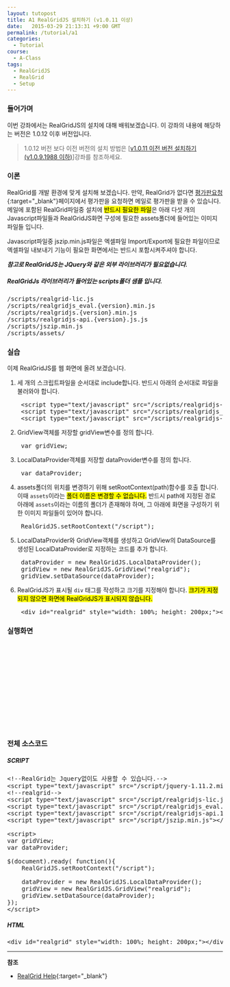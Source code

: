 ```yaml
---
layout: tutopost
title: A1 RealGridJS 설치하기 (v1.0.11 이상)
date:   2015-03-29 21:13:31 +9:00 GMT
permalink: /tutorial/a1
categories:
  - Tutorial
course:
  - A-Class
tags: 
  - RealGridJS
  - RealGrid
  - Setup
---
```


<script type="text/javascript" src="/script/realgridjs-lic.js"></script>
<script type="text/javascript" src="/script/realgridjs_eval.1.0.12.min.js"></script>
<script type="text/javascript" src="/script/realgridjs-api.1.0.12.js"></script>

<script>
var gridView;
var dataProvider;

$(document).ready( function(){
    RealGridJS.setTrace(false);
    RealGridJS.setRootContext("/script");
    
    dataProvider = new RealGridJS.LocalDataProvider();
    gridView = new RealGridJS.GridView("realgrid");
    gridView.setDataSource(dataProvider);    
});   
</script>

### 들어가며

이번 강좌에서는 RealGridJS의 설치에 대해 배워보겠습니다. 이 강좌의 내용에 해당하는 버전은 1.0.12 이후 버전입니다.

> 1.0.12 버전 보다 이전 버전의 설치 방법은 \[[v1.0.11 이전 버전 설치하기 (v1.0.9.1988 이하)](/tutorial/a1-2)\]강좌를 참조하세요.

### 이론

RealGrid를 개발 환경에 맞게 설치해 보겠습니다. 만약, RealGrid가 없다면 [평가판요청](http://www.realgrid.com/#download){:target="_blank"}페이지에서 평가판을 요청하면 메일로 평가판을 받을 수 있습니다. 메일에 포함된 RealGrid파일중 설치에 <mark>반드시 필요한 파일</mark>은 아래 다섯 개의 Javascript파일들과 RealGridJS화면 구성에 필요한 assets폴더에 들어있는 이미지 파일들 입니다.

Javascript파일중 jszip.min.js파일은 엑셀파일 Import/Export에 필요한 파일이므로 엑셀파일 내보내기 기능이 필요한 화면에서는 반드시 포함시켜주셔야 합니다.

***참고로 RealGridJS는 JQuery와 같은 외부 라이브러리가 필요없습니다.***    

##### RealGridJs 라이브러리가 들어있는 scripts폴더 샘플 입니다.

<pre>
/scripts/realgrid-lic.js
/scripts/realgridjs_eval.{version}.min.js
/scripts/realgridjs.{version}.min.js 
/scripts/realgridjs-api.{version}.js.js
/scripts/jszip.min.js
/scripts/assets/
</pre>

### 실습

이제 RealGridJS를 웹 화면에 올려 보겠습니다.   

1. 세 개의 스크립트파일을 순서대로 include합니다. 반드시 아래의 순서대로 파일을 불러와야 합니다.

    <pre class="prettyprint">
    &lt;script type="text/javascript" src="/scripts/realgridjs-lic.js"&gt;&lt;/script&gt;
    &lt;script type="text/javascript" src="/scripts/realgridjs_eval.1.0.12.min.js"&gt;&lt;/script&gt;
    &lt;script type="text/javascript" src="/scripts/realgridjs-api.1.0.12.js"&gt;&lt;/script&gt;</pre>

2. GridView객체를 저장할 gridView변수를 정의 합니다.

    <pre class="prettyprint">
    var gridView;</pre>

3. LocalDataProvider객체를 저장할 dataProvider변수를 정의 합니다.

    <pre class="prettyprint">
    var dataProvider;</pre>

4. assets폴더의 위치를 변경하기 위해 setRootContext(path)함수를 호출 합니다. 이때 `assets`이라는 <mark>폴더 이름은 변경할 수 없습니다.</mark> 반드시 path에 지정된 경로 아래에 `assets`이라는 이름의 폴더가 존재해야 하며, 그 아래에 화면을 구성하기 위한 이미지 파일들이 있어야 합니다.

    <pre class="prettyprint">
    RealGridJS.setRootContext(&quot;/script&quot;);</pre>

5. LocalDataProvider와 GridView객체를 생성하고 GridView의 DataSource를 생성된 LocalDataProvider로 지정하는 코드를 추가 합니다.

    <pre class="prettyprint">
    dataProvider = new RealGridJS.LocalDataProvider();
    gridView = new RealGridJS.GridView(&quot;realgrid&quot;);
    gridView.setDataSource(dataProvider);</pre>

6. RealGridJS가 표시될 `div` 태그를 작성하고 크기를 지정해야 합니다. <mark>크기가 지정되지 않으면 화면에 RealGridJS가 표시되지 않습니다.</mark>

    <pre class="prettyprint">
    &lt;div id=&quot;realgrid&quot; style=&quot;width: 100%; height: 200px;&quot;&gt;&lt;/div&gt;</pre>
    

### 실행화면

<div id="realgrid" style="width: 100%; height: 200px;"></div>
<p></p>

### 전체 소스코드

##### SCRIPT    
<pre class="prettyprint full-source-script">
&lt;!--RealGrid&#xb294; Jquery&#xc5c6;&#xc774;&#xb3c4; &#xc0ac;&#xc6a9;&#xd560; &#xc218; &#xc788;&#xc2b5;&#xb2c8;&#xb2e4;.--&gt;
&lt;script type=&quot;text/javascript&quot; src=&quot;/script/jquery-1.11.2.min.js&quot;&gt;&lt;/script&gt;
&lt;!--realgrid--&gt;
&lt;script type=&quot;text/javascript&quot; src=&quot;/script/realgridjs-lic.js&quot;&gt;&lt;/script&gt;
&lt;script type=&quot;text/javascript&quot; src=&quot;/script/realgridjs_eval.1.0.12.min.js&quot;&gt;&lt;/script&gt;
&lt;script type=&quot;text/javascript&quot; src=&quot;/script/realgridjs-api.1.0.12.js&quot;&gt;&lt;/script&gt;
&lt;script type=&quot;text/javascript&quot; src=&quot;/script/jszip.min.js&quot;&gt;&lt;/script&gt;

&lt;script&gt;
var gridView;
var dataProvider;

$(document).ready( function(){
    RealGridJS.setRootContext(&quot;/script&quot;);
    
    dataProvider = new RealGridJS.LocalDataProvider();
    gridView = new RealGridJS.GridView(&quot;realgrid&quot;);
    gridView.setDataSource(dataProvider);    
});   
&lt;/script&gt;
</pre>

##### HTML
<pre class="prettyprint full-source-html">
&lt;div id=&quot;realgrid&quot; style=&quot;width: 100%; height: 200px;&quot;&gt;&lt;/div&gt;
</pre>

---
**참조**

* [RealGrid Help](http://help.realgrid.com){:target="_blank"}